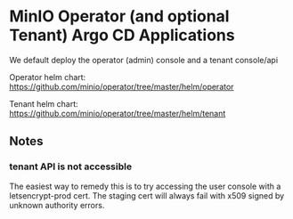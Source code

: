 # MinIO Operator (and optional Tenant) Argo CD Applications

We default deploy the operator (admin) console and a tenant console/api 

Operator helm chart: https://github.com/minio/operator/tree/master/helm/operator

Tenant helm chart: https://github.com/minio/operator/tree/master/helm/tenant

## Notes

### tenant API is not accessible
The easiest way to remedy this is to try accessing the user console with a letsencrypt-prod cert. The staging cert will always fail with x509 signed by unknown authority errors.
